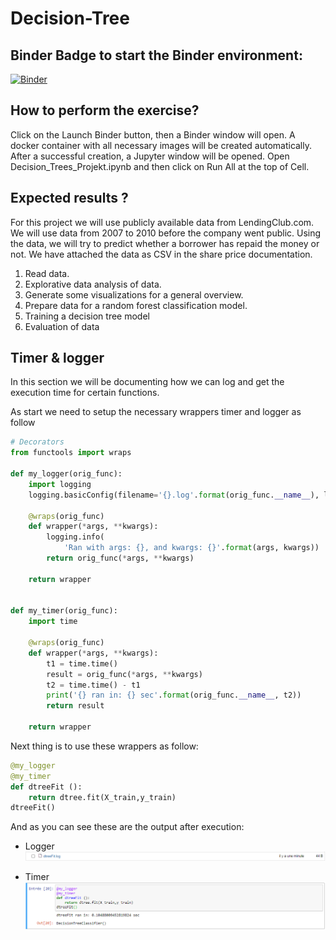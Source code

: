 # Decision-Tree

## Binder Badge to start the Binder environment:
[![Binder](https://mybinder.org/badge_logo.svg)](https://mybinder.org/v2/gh/ElMehdiAbbes/RScript.git/master)

## How to perform the exercise?
Click on the Launch Binder button, then a Binder window will open. A docker container with all necessary images will be created automatically. After a successful creation, a Jupyter window will be opened. Open Decision_Trees_Projekt.ipynb and then click on Run All at the top of Cell.

## Expected results ?
For this project we will use publicly available data from LendingClub.com. We will use data from 2007 to 2010 before the company went public. Using the data, we will try to predict whether a borrower has repaid the money or not. We have attached the data as CSV in the share price documentation.

1. Read data.
2. Explorative data analysis of data.
3. Generate some visualizations for a general overview.
4. Prepare data for a random forest classification model.
5. Training a decision tree model
6. Evaluation of data

## Timer & logger

In this section we will be documenting how we can log and get the execution time for certain functions.

As start we need to setup the necessary wrappers timer and logger as follow

```python
# Decorators
from functools import wraps

def my_logger(orig_func):
    import logging
    logging.basicConfig(filename='{}.log'.format(orig_func.__name__), level=logging.INFO)

    @wraps(orig_func)
    def wrapper(*args, **kwargs):
        logging.info(
            'Ran with args: {}, and kwargs: {}'.format(args, kwargs))
        return orig_func(*args, **kwargs)

    return wrapper


def my_timer(orig_func):
    import time

    @wraps(orig_func)
    def wrapper(*args, **kwargs):
        t1 = time.time()
        result = orig_func(*args, **kwargs)
        t2 = time.time() - t1
        print('{} ran in: {} sec'.format(orig_func.__name__, t2))
        return result

    return wrapper
```

Next thing is to use these wrappers as follow:

```python
@my_logger 
@my_timer 
def dtreeFit ():
    return dtree.fit(X_train,y_train)
dtreeFit()
```

And as you can see these are the output after execution:
- Logger
![Screenshot](logger.PNG)

- Timer
![Screenshot](timer.png)
